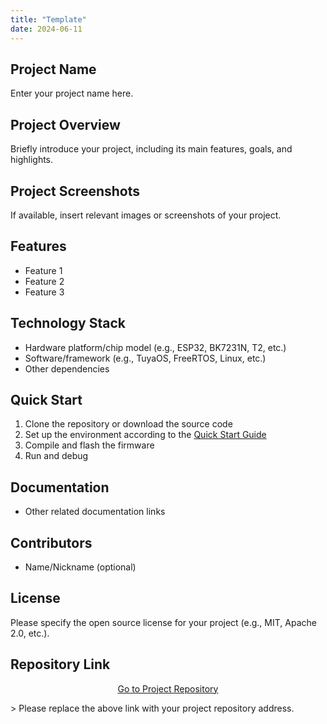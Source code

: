 ```yaml
---
title: "Template"
date: 2024-06-11
---
```


## Project Name
Enter your project name here.

## Project Overview

Briefly introduce your project, including its main features, goals, and highlights.

## Project Screenshots

If available, insert relevant images or screenshots of your project.

## Features

- Feature 1
- Feature 2
- Feature 3

## Technology Stack

- Hardware platform/chip model (e.g., ESP32, BK7231N, T2, etc.)
- Software/framework (e.g., TuyaOS, FreeRTOS, Linux, etc.)
- Other dependencies

## Quick Start

1. Clone the repository or download the source code
2. Set up the environment according to the [Quick Start Guide](../quick-start/index.md)
3. Compile and flash the firmware
4. Run and debug

## Documentation
- Other related documentation links

## Contributors
- Name/Nickname (optional)

## License

Please specify the open source license for your project (e.g., MIT, Apache 2.0, etc.).

## Repository Link
<p align="center">
  <a
    href="https://github.com/your-repo-link"
    target="_blank"
    className="button button--primary"
  >
    Go to Project Repository
  </a>
</p>
> Please replace the above link with your project repository address.
